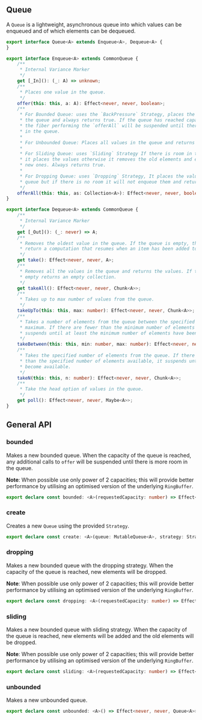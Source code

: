 ## Queue

A `Queue` is a lightweight, asynchronous queue into which values can be
enqueued and of which elements can be dequeued.

```ts
export interface Queue<A> extends Enqueue<A>, Dequeue<A> {
}
```

```ts
export interface Enqueue<A> extends CommonQueue {
    /**
     * Internal Variance Marker
     */
    get [_In](): (_: A) => unknown;
    /**
     * Places one value in the queue.
     */
    offer(this: this, a: A): Effect<never, never, boolean>;
    /**
     * For Bounded Queue: uses the `BackPressure` Strategy, places the values in
     * the queue and always returns true. If the queue has reached capacity, then
     * the fiber performing the `offerAll` will be suspended until there is room
     * in the queue.
     *
     * For Unbounded Queue: Places all values in the queue and returns true.
     *
     * For Sliding Queue: uses `Sliding` Strategy If there is room in the queue,
     * it places the values otherwise it removes the old elements and enqueues the
     * new ones. Always returns true.
     *
     * For Dropping Queue: uses `Dropping` Strategy, It places the values in the
     * queue but if there is no room it will not enqueue them and return false.
     */
    offerAll(this: this, as: Collection<A>): Effect<never, never, boolean>;
}
```

```ts
export interface Dequeue<A> extends CommonQueue {
    /**
     * Internal Variance Marker
     */
    get [_Out](): (_: never) => A;
    /**
     * Removes the oldest value in the queue. If the queue is empty, this will
     * return a computation that resumes when an item has been added to the queue.
     */
    get take(): Effect<never, never, A>;
    /**
     * Removes all the values in the queue and returns the values. If the queue is
     * empty returns an empty collection.
     */
    get takeAll(): Effect<never, never, Chunk<A>>;
    /**
     * Takes up to max number of values from the queue.
     */
    takeUpTo(this: this, max: number): Effect<never, never, Chunk<A>>;
    /**
     * Takes a number of elements from the queue between the specified minimum and
     * maximum. If there are fewer than the minimum number of elements available,
     * suspends until at least the minimum number of elements have been collected.
     */
    takeBetween(this: this, min: number, max: number): Effect<never, never, Chunk<A>>;
    /**
     * Takes the specified number of elements from the queue. If there are fewer
     * than the specified number of elements available, it suspends until they
     * become available.
     */
    takeN(this: this, n: number): Effect<never, never, Chunk<A>>;
    /**
     * Take the head option of values in the queue.
     */
    get poll(): Effect<never, never, Maybe<A>>;
}
```

## General API

### bounded

Makes a new bounded queue. When the capacity of the queue is reached, any
additional calls to `offer` will be suspended until there is more room in
the queue.

**Note**: When possible use only power of 2 capacities; this will provide
better performance by utilising an optimised version of the underlying
`RingBuffer`.

```ts
export declare const bounded: <A>(requestedCapacity: number) => Effect<never, never, Queue<A>>;
```

### create

Creates a new `Queue` using the provided `Strategy`.

```ts
export declare const create: <A>(queue: MutableQueue<A>, strategy: Strategy<A>) => Effect<never, never, Queue<A>>;
```

### dropping

Makes a new bounded queue with the dropping strategy. When the capacity of
the queue is reached, new elements will be dropped.

**Note**: When possible use only power of 2 capacities; this will provide
better performance by utilising an optimised version of the underlying
`RingBuffer`.

```ts
export declare const dropping: <A>(requestedCapacity: number) => Effect<never, never, Queue<A>>;
```

### sliding

Makes a new bounded queue with sliding strategy. When the capacity of the
queue is reached, new elements will be added and the old elements will be
dropped.

**Note**: When possible use only power of 2 capacities; this will provide
better performance by utilising an optimised version of the underlying
`RingBuffer`.

```ts
export declare const sliding: <A>(requestedCapacity: number) => Effect<never, never, Queue<A>>;
```

### unbounded

Makes a new unbounded queue.

```ts
export declare const unbounded: <A>() => Effect<never, never, Queue<A>>;
```

